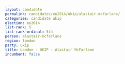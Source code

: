 ```yaml
---
layout: candidate
permalink: candidates/eu2014/ukip/alastair-mcfarlane/
categories: candidate ukip
election: eu2014
list-rank: 5
list-rank-ordinal: 5th
person: alastair-mcfarlane
region: london
party: ukip
title: London - UKIP - Alastair McFarlane
incumbent: false
---
```

